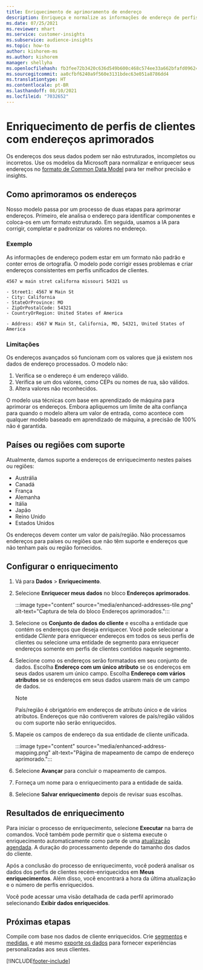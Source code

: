 ```yaml
---
title: Enriquecimento de aprimoramento de endereço
description: Enriqueça e normalize as informações de endereço de perfis de clientes com modelos da Microsoft.
ms.date: 07/25/2021
ms.reviewer: mhart
ms.service: customer-insights
ms.subservice: audience-insights
ms.topic: how-to
author: kishorem-ms
ms.author: kishorem
manager: shellyha
ms.openlocfilehash: fb3fee72b3420c636d549b600c468c574ee33a662bfafd096247dfddf40150bd
ms.sourcegitcommit: aa0cfbf6240a9f560e3131bdec63e051a8786dd4
ms.translationtype: HT
ms.contentlocale: pt-BR
ms.lasthandoff: 08/10/2021
ms.locfileid: "7032652"
---
```

# <a name="enrichment-of-customer-profiles-with-enhanced-addresses"></a>Enriquecimento de perfis de clientes com endereços aprimorados

Os endereços dos seus dados podem ser não estruturados, incompletos ou incorretos. Use os modelos da Microsoft para normalizar e enriquecer seus endereços no [formato de Common Data Model](/common-data-model/schema/core/applicationcommon/address) para ter melhor precisão e insights.

## <a name="how-we-enhance-addresses"></a>Como aprimoramos os endereços

Nosso modelo passa por um processo de duas etapas para aprimorar endereços. Primeiro, ele analisa o endereço para identificar componentes e coloca-os em um formato estruturado. Em seguida, usamos a IA para corrigir, completar e padronizar os valores no endereço.

### <a name="example"></a>Exemplo

As informações de endereço podem estar em um formato não padrão e conter erros de ortografia. O modelo pode corrigir esses problemas e criar endereços consistentes em perfis unificados de clientes.

```Input
4567 w main stret californa missouri 54321 us
```

```Output
- Street1: 4567 W Main St
- City: California
- StateOrProvince: MO
- ZipOrPostalCode: 54321
- CountryOrRegion: United States of America

- Address: 4567 W Main St, California, MO, 54321, United States of America
```

### <a name="limitations"></a>Limitações

Os endereços avançados só funcionam com os valores que já existem nos dados de endereço processados. O modelo não: 

1. Verifica se o endereço é um endereço válido.
2. Verifica se um dos valores, como CEPs ou nomes de rua, são válidos.
3. Altera valores não reconhecidos.

O modelo usa técnicas com base em aprendizado de máquina para aprimorar os endereços. Embora apliquemos um limite de alta confiança para quando o modelo altera um valor de entrada, como acontece com qualquer modelo baseado em aprendizado de máquina, a precisão de 100% não é garantida.

## <a name="supported-countries-or-regions"></a>Países ou regiões com suporte

Atualmente, damos suporte a endereços de enriquecimento nestes países ou regiões: 

- Austrália
- Canadá
- França
- Alemanha
- Itália
- Japão
- Reino Unido
- Estados Unidos

Os endereços devem conter um valor de país/região. Não processamos endereços para países ou regiões que não têm suporte e endereços que não tenham país ou região fornecidos.

## <a name="configure-the-enrichment"></a>Configurar o enriquecimento

1. Vá para **Dados** > **Enriquecimento**.

1. Selecione **Enriquecer meus dados** no bloco **Endereços aprimorados**.

   :::image type="content" source="media/enhanced-addresses-tile.png" alt-text="Captura de tela do bloco Endereços aprimorados.":::

1. Selecione os **Conjunto de dados do cliente** e escolha a entidade que contém os endereços que deseja enriquecer. Você pode selecionar a entidade *Cliente* para enriquecer endereços em todos os seus perfis de clientes ou selecione uma entidade de segmento para enriquecer endereços somente em perfis de clientes contidos naquele segmento.

1. Selecione como os endereços serão formatados em seu conjunto de dados. Escolha **Endereço com um único atributo** se os endereços em seus dados usarem um único campo. Escolha **Endereço com vários atributos** se os endereços em seus dados usarem mais de um campo de dados.

   > [!NOTE]
   > País/região é obrigatório em endereços de atributo único e de vários atributos. Endereços que não contiverem valores de país/região válidos ou com suporte não serão enriquecidos.

1.  Mapeie os campos de endereço da sua entidade de cliente unificada.

    :::image type="content" source="media/enhanced-address-mapping.png" alt-text="Página de mapeamento de campo de endereço aprimorado.":::

1. Selecione **Avançar** para concluir o mapeamento de campos.

1. Forneça um nome para o enriquecimento para a entidade de saída.

1. Selecione **Salvar enriquecimento** depois de revisar suas escolhas.

## <a name="enrichment-results"></a>Resultados de enriquecimento

Para iniciar o processo de enriquecimento, selecione **Executar** na barra de comandos. Você também pode permitir que o sistema execute o enriquecimento automaticamente como parte de uma [atualização agendada](system.md#schedule-tab). A duração do processamento depende do tamanho dos dados do cliente.

Após a conclusão do processo de enriquecimento, você poderá analisar os dados dos perfis de clientes recém-enriquecidos em **Meus enriquecimentos**. Além disso, você encontrará a hora da última atualização e o número de perfis enriquecidos.

Você pode acessar uma visão detalhada de cada perfil aprimorado selecionando **Exibir dados enriquecidos**.

## <a name="next-steps"></a>Próximas etapas

Compile com base nos dados de cliente enriquecidos. Crie [segmentos](segments.md) e [medidas](measures.md), e até mesmo [exporte os dados](export-destinations.md) para fornecer experiências personalizadas aos seus clientes.

[!INCLUDE[footer-include](../includes/footer-banner.md)]
